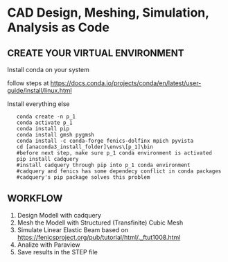 
<h1>CAD Design, Meshing, Simulation, Analysis as Code</h1>

<h2>CREATE YOUR VIRTUAL ENVIRONMENT</h2>

 Install conda on your system

  follow steps at https://docs.conda.io/projects/conda/en/latest/user-guide/install/linux.html

 Install everything else 

       conda create -n p_1
       conda activate p_1
       conda install pip
       conda install gmsh pygmsh
       conda install -c conda-forge fenics-dolfinx mpich pyvista
       cd [anaconda3_install_folder]\envs\[p_1]\bin
       #before next step, make sure p_1 conda environment is activated
       pip install cadquery
       #install cadquery through pip into p_1 conda environment
       #cadquery and fenics has some dependecy conflict in conda packages
       #cadquery's pip package solves this problem

<h2>WORKFLOW</h2>

1. Design Modell with cadquery
2. Mesh the Modell with Structured (Transfinite) Cubic Mesh
3. Simulate Linear Elastic Beam based on https://fenicsproject.org/pub/tutorial/html/._ftut1008.html 
4. Analize with Paraview
5. Save results in the STEP file
